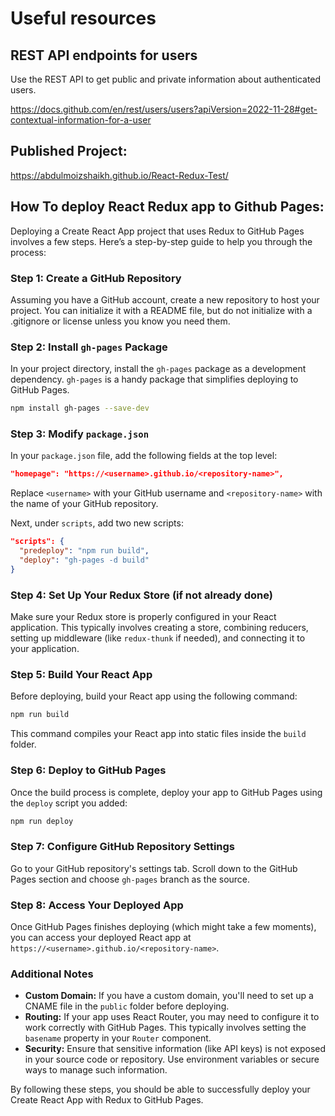 # Useful resources

## REST API endpoints for users

Use the REST API to get public and private information about authenticated users.

https://docs.github.com/en/rest/users/users?apiVersion=2022-11-28#get-contextual-information-for-a-user

## Published Project:

https://abdulmoizshaikh.github.io/React-Redux-Test/

## How To deploy React Redux app to Github Pages:

Deploying a Create React App project that uses Redux to GitHub Pages involves a few steps. Here’s a step-by-step guide to help you through the process:

### Step 1: Create a GitHub Repository

Assuming you have a GitHub account, create a new repository to host your project. You can initialize it with a README file, but do not initialize with a .gitignore or license unless you know you need them.

### Step 2: Install `gh-pages` Package

In your project directory, install the `gh-pages` package as a development dependency. `gh-pages` is a handy package that simplifies deploying to GitHub Pages.

```bash
npm install gh-pages --save-dev
```

### Step 3: Modify `package.json`

In your `package.json` file, add the following fields at the top level:

```json
"homepage": "https://<username>.github.io/<repository-name>",
```

Replace `<username>` with your GitHub username and `<repository-name>` with the name of your GitHub repository.

Next, under `scripts`, add two new scripts:

```json
"scripts": {
  "predeploy": "npm run build",
  "deploy": "gh-pages -d build"
}
```

### Step 4: Set Up Your Redux Store (if not already done)

Make sure your Redux store is properly configured in your React application. This typically involves creating a store, combining reducers, setting up middleware (like `redux-thunk` if needed), and connecting it to your application.

### Step 5: Build Your React App

Before deploying, build your React app using the following command:

```bash
npm run build
```

This command compiles your React app into static files inside the `build` folder.

### Step 6: Deploy to GitHub Pages

Once the build process is complete, deploy your app to GitHub Pages using the `deploy` script you added:

```bash
npm run deploy
```

### Step 7: Configure GitHub Repository Settings

Go to your GitHub repository's settings tab. Scroll down to the GitHub Pages section and choose `gh-pages` branch as the source.

### Step 8: Access Your Deployed App

Once GitHub Pages finishes deploying (which might take a few moments), you can access your deployed React app at `https://<username>.github.io/<repository-name>`.

### Additional Notes

- **Custom Domain:** If you have a custom domain, you'll need to set up a CNAME file in the `public` folder before deploying.
- **Routing:** If your app uses React Router, you may need to configure it to work correctly with GitHub Pages. This typically involves setting the `basename` property in your `Router` component.
- **Security:** Ensure that sensitive information (like API keys) is not exposed in your source code or repository. Use environment variables or secure ways to manage such information.

By following these steps, you should be able to successfully deploy your Create React App with Redux to GitHub Pages.
